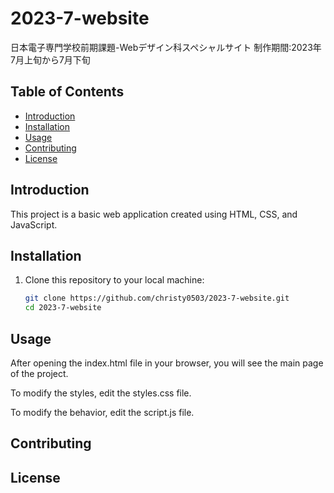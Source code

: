 # 2023-7-website

日本電子専門学校前期課題-Webデザイン科スペシャルサイト
制作期間:2023年7月上旬から7月下旬

## Table of Contents

- [Introduction](#introduction)
- [Installation](#installation)
- [Usage](#usage)
- [Contributing](#contributing)
- [License](#license)

## Introduction

This project is a basic web application created using HTML, CSS, and JavaScript.

## Installation

1. Clone this repository to your local machine:

   ```bash
   git clone https://github.com/christy0503/2023-7-website.git
   cd 2023-7-website

## Usage

After opening the index.html file in your browser, you will see the main page of the project.

To modify the styles, edit the styles.css file.

To modify the behavior, edit the script.js file.

## Contributing

## License

